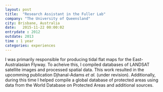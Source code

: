 ```yaml
---
layout: post
title:  "Research Assistant in the Fuller Lab"
company: "The University of Queensland"
city: Brisbane, Australia
date:   2015-11-22 00:00:02
entrydate : 2012
outdate: 2013
time : 1 year
categories: experiences
---
```


I was primarily responsible for producing tidal flat maps for the East-Australasian Flyway. To acheive this, I compiled databases of LANDSAT satellite images and processed spatial data. This work resulted in the upcomming publication Djhanal-Adams _et al._ (under revision). Additionally, during this time I helped compile a global database of protected areas using data from the World Database on Protected Areas and additional sources.
